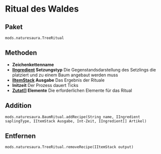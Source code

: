 # Ritual des Waldes

## Paket
```zenscript
mods.naturesaura.TreeRitual
```

## Methoden
- **Zeichenkettenname**
- **[IIngredient](/Vanilla/Variable_Types/IIngredient) Setzungstyp** Die Gegenstandsdarstellung des Setzlings die platziert und zu einem Baum angebaut werden muss
- **[IItemStack](/Vanilla/Items/IItemStack) Ausgabe** Das Ergebnis der Rituale
- **Initzeit** Der Prozess dauert Ticks
- **[Zutat[]](/Vanilla/Variable_Types/IIngredient) Elemente** Die erforderlichen Elemente für das Ritual

## Addition

```zenscript
mods.naturesaura.BaumRitual.addRecipe(String name, IIngredient saplingType, IItemStack Ausgabe, Int-Zeit, IIngredient[] Artikel)
```

## Entfernen

```zenscript
mods.naturesaura.TreeRitual.removeRecipe(IItemStack output)
```
